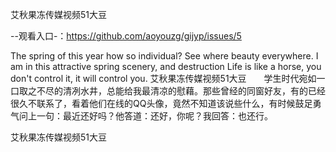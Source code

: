艾秋果冻传媒视频51大豆

--观看入口-：https://github.com/aoyouzg/gijyp/issues/5

The spring of this year how so individual?
See where beauty everywhere.
I am in this attractive spring scenery, and destruction
Life is like a horse, you don't control it, it will control you.
艾秋果冻传媒视频51大豆　　学生时代宛如一口取之不尽的清冽水井，总能给我最清凉的慰藉。那些曾经的同窗好友，有的已经很久不联系了，看着他们在线的QQ头像，竟然不知道该说些什么，有时候鼓足勇气问上一句：最近还好吗？他答道：还好，你呢？我回答：也还行。

艾秋果冻传媒视频51大豆
